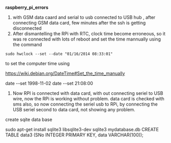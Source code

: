 **raspberry_pi_errors**

1. with GSM data caard and serial to usb connected to USB hub
, after connecting GSM data card, few minutes after the ssh is getting disconnected
1. After dismantelling the RPi with RTC, clock time become erroneous, so it was re connected with lots of reboot and set the time mannually using the command

```
sudo hwclock --set --date "01/16/2014 08:33:01"
```

to set the computer time using 

https://wiki.debian.org/DateTime#Set_the_time_manually

date --set 1998-11-02 
     date --set 21:08:00


1. Now RPI is connected with data card, with out connecting seriel to USB wire, now the RPi is working without problem.
data card is checked with sms also, so now connecting the seriel usb to RPi, by connecting the USB seriel second to data card, not showing any problem.

create sqite data base

sudo apt-get install sqlite3 libsqlite3-dev
sqlite3 mydatabase.db
CREATE TABLE data3 (SNo  INTEGER PRIMARY KEY, data VARCHAR(100));